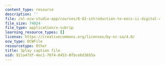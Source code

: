 ```yaml
---
content_type: resource
description: ''
file: /ol-ocw-studio-app/courses/6-02-introduction-to-eecs-ii-digital-communication-systems-fall-2012/921a47df4ec176f484530fbce6d3655a_HkmAT9eVYSo.srt
file_size: 74024
file_type: application/x-subrip
learning_resource_types: []
license: https://creativecommons.org/licenses/by-nc-sa/4.0/
ocw_type: OCWFile
resourcetype: Other
title: 3play caption file
uid: 921a47df-4ec1-76f4-8453-0fbce6d3655a
---
```

